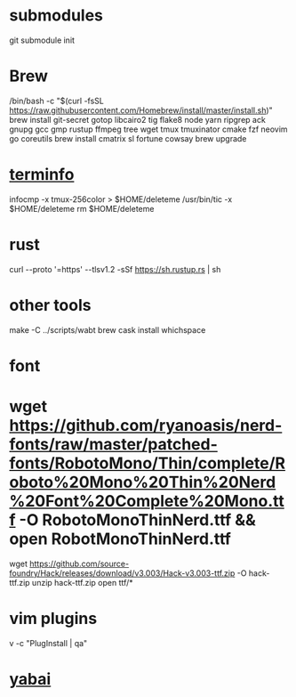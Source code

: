 # submodules
git submodule init

# Brew
/bin/bash -c "$(curl -fsSL https://raw.githubusercontent.com/Homebrew/install/master/install.sh)"
brew install git-secret gotop libcairo2 tig flake8 node yarn ripgrep ack gnupg gcc gmp rustup ffmpeg tree wget tmux tmuxinator cmake fzf neovim go coreutils
brew install cmatrix sl fortune cowsay
brew upgrade

# [terminfo](https://github.com/tmux/tmux/issues/2226#issuecomment-633260085)
infocmp -x tmux-256color > $HOME/deleteme
/usr/bin/tic -x $HOME/deleteme
rm $HOME/deleteme

# rust
curl --proto '=https' --tlsv1.2 -sSf https://sh.rustup.rs | sh

# other tools
make -C ../scripts/wabt
brew cask install whichspace

# font
# wget https://github.com/ryanoasis/nerd-fonts/raw/master/patched-fonts/RobotoMono/Thin/complete/Roboto%20Mono%20Thin%20Nerd%20Font%20Complete%20Mono.ttf -O RobotoMonoThinNerd.ttf && open RobotMonoThinNerd.ttf
wget https://github.com/source-foundry/Hack/releases/download/v3.003/Hack-v3.003-ttf.zip -O hack-ttf.zip
unzip hack-ttf.zip
open ttf/*

# vim plugins
v -c "PlugInstall | qa"

# [yabai](https://github.com/koekeishiya/yabai/wiki/Installing-yabai-(latest-release))
